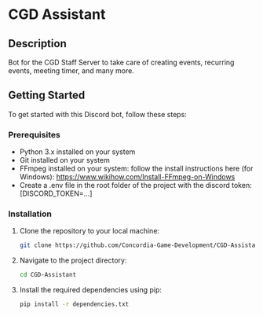 # CGD Assistant

## Description

Bot for the CGD Staff Server to take care of creating events, recurring events, meeting timer, and many more.

## Getting Started

To get started with this Discord bot, follow these steps:

### Prerequisites

- Python 3.x installed on your system
- Git installed on your system
- FFmpeg installed on your system: follow the install instructions here (for Windows): https://www.wikihow.com/Install-FFmpeg-on-Windows
- Create a .env file in the root folder of the project with the discord token: [DISCORD_TOKEN=...]

### Installation

1. Clone the repository to your local machine:

   ```sh
   git clone https://github.com/Concordia-Game-Development/CGD-Assistant

   ```

2. Navigate to the project directory:

   ```sh
   cd CGD-Assistant

   ```

3. Install the required dependencies using pip:
   ```sh
   pip install -r dependencies.txt
   ```

